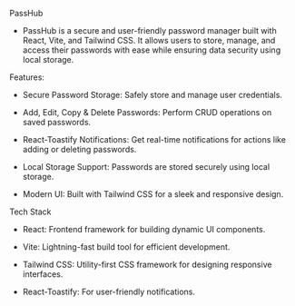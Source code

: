 PassHub

- PassHub is a secure and user-friendly password manager built with React, Vite, and Tailwind CSS. It allows users to store, manage, and access their passwords with ease while ensuring data security using local 
  storage.


Features:

  - Secure Password Storage: Safely store and manage user credentials.
  
  - Add, Edit, Copy & Delete Passwords: Perform CRUD operations on saved passwords.
  
  - React-Toastify Notifications: Get real-time notifications for actions like adding or deleting passwords.
  
  - Local Storage Support: Passwords are stored securely using local storage.
  
  - Modern UI: Built with Tailwind CSS for a sleek and responsive design.

Tech Stack

  - React: Frontend framework for building dynamic UI components.
  
  - Vite: Lightning-fast build tool for efficient development.
  
  - Tailwind CSS: Utility-first CSS framework for designing responsive interfaces.
  
  - React-Toastify: For user-friendly notifications.

